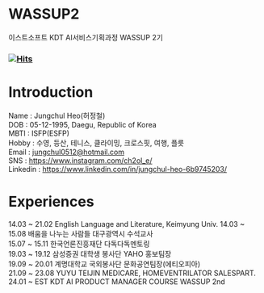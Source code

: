 # WASSUP2
이스트소프트 KDT AI서비스기획과정 WASSUP 2기

### [![Hits](https://hits.seeyoufarm.com/api/count/incr/badge.svg?url=https%3A%2F%2Fgithub.com%2Fgjbae1212%2Fhit-counter&count_bg=%2379C83D&title_bg=%23EF0606&icon=&icon_color=%23E7E7E7&title=TODAY&edge_flat=false)](https://hits.seeyoufarm.com)

# Introduction
Name : Jungchul Heo(허정철)   
DOB : 05-12-1995, Daegu, Republic of Korea   
MBTI : ISFP(ESFP)   
Hobby : 수영, 등산, 테니스, 클라이밍, 크로스핏, 여행, 플릇   
Email : jungchul0512@hotmail.com  
SNS : https://www.instagram.com/ch2ol_e/  
Linkedin : https://www.linkedin.com/in/jungchul-heo-6b9745203/  

# Experiences
14.03 ~ 21.02 English Language and Literature, Keimyung Univ. 
14.03 ~ 15.08 배움을 나누는 사람들 대구광역시 수석교사   
15.07 ~ 15.11 한국언론진흥재단 다독다독멘토링   
19.03 ~ 19.12 삼성증권 대학생 봉사단 YAHO 홍보팀장   
19.09 ~ 20.01 계명대학교 국외봉사단 문화공연팀장(에티오피아)   
21.09 ~ 23.08 YUYU TEIJIN MEDICARE, HOMEVENTRILATOR SALESPART.  
24.01 ~       EST KDT AI PRODUCT MANAGER COURSE WASSUP 2nd  
